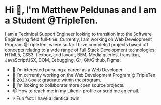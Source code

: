 # Hi 👋, I'm Matthew Peldunas and I am a Student @TripleTen.

I am a Technical Support Engineer looking to transition into the Software Engineering field full-time. Currently, I am working on Web Development Program @TripleTen, where so far I have completed projects based off concepts relating to a wide range of Full Stack Development technologies: HTML5, CSS3, flexbox, grid layout, BEM, Media queries, transition, JavaScript/JSX, DOM, Debugging, Git, Git/Github, Figma.  

- 👀 I’m interested pursuing a career as a Web Developer. 
- 🌱 I’m currently working on the Web Development Program @ TripleTen.    
- 🥅 2023 Goals: graduate within the program.     
- 💞️ I’m looking to collaborate more open source projects.   
- 📫 How to reach me: in my Likedin profile or send me an email.
- ⚡ Fun fact: I have a identical twin
                                           
